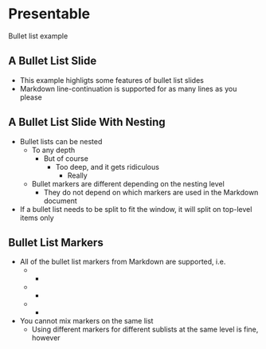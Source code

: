 # Presentable

Bullet list example

## A Bullet List Slide

- This example highligts some features of bullet list slides
- Markdown line-continuation 
  is supported
  for as many lines as you please

## A Bullet List Slide With Nesting

- Bullet lists can be nested
  - To any depth
    - But of course
      - Too deep, and it gets ridiculous
        - Really
  - Bullet markers are different depending on the nesting level
    * They do not depend on which markers are used in the Markdown document
- If a bullet list needs to be split to fit the window, it will split on
  top-level items only

## Bullet List Markers

- All of the bullet list markers from Markdown are supported, i.e.
  + -
  + +
  + *
- You cannot mix markers on the same list
  * Using different markers for different sublists at the same level is fine,
    however